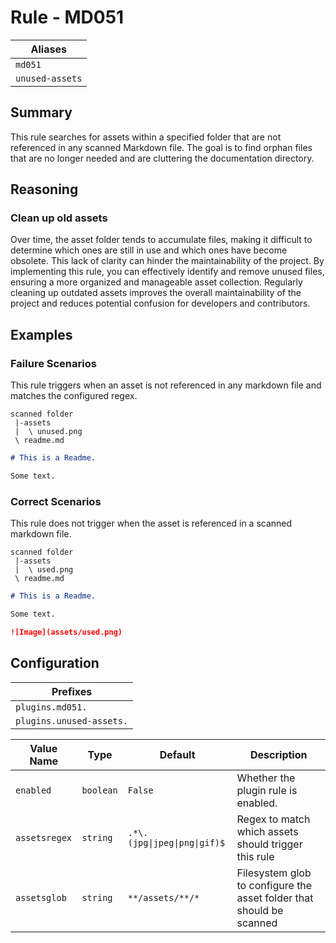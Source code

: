 # Rule - MD051

| Aliases                                |
|----------------------------------------|
| `md051`                                |
| `unused-assets` |

## Summary

This rule searches for assets within a specified folder that are not referenced in any scanned Markdown file. The goal is to find orphan files that are no longer needed and are cluttering the documentation directory.

## Reasoning

### Clean up old assets

Over time, the asset folder tends to accumulate files, making it difficult to determine which ones are still in use and which ones have become obsolete. This lack of clarity can hinder the maintainability of the project. By implementing this rule, you can effectively identify and remove unused files, ensuring a more organized and manageable asset collection. Regularly cleaning up outdated assets improves the overall maintainability of the project and reduces potential confusion for developers and contributors.

## Examples

### Failure Scenarios

This rule triggers when an asset is not referenced in any markdown file and matches the configured regex.

```
scanned folder
 |-assets
 |  \ unused.png
 \ readme.md
```

```Markdown
# This is a Readme.

Some text.
```

### Correct Scenarios

This rule does not trigger when the asset is referenced in a scanned markdown file.

```
scanned folder
 |-assets
 |  \ used.png
 \ readme.md
```

```Markdown
# This is a Readme.

Some text.

![Image](assets/used.png)
```


## Configuration

| Prefixes                 |
|--------------------------|
| `plugins.md051.`         |
| `plugins.unused-assets.` |

| Value Name    | Type      | Default                      | Description                                                          |
|---------------|-----------|------------------------------|----------------------------------------------------------------------|
| `enabled`     | `boolean` | `False`                      | Whether the plugin rule is enabled.                                  |
| `assetsregex` | `string`  | `.*\.(jpg\|jpeg\|png\|gif)$` | Regex to match which assets should trigger this rule                 |
| `assetsglob`  | `string`  | `**/assets/**/*`             | Filesystem glob to configure the asset folder that should be scanned |


